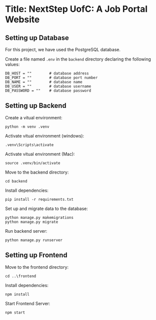 # Title: NextStep UofC: A Job Portal Website

## Setting up Database
For this project, we have used the PostgreSQL database.

Create a file named `.env` in the `backend` directory declaring the following values:

    DB_HOST = ""        # database address
    DB_PORT = ""        # database port number
    DB_NAME = ""        # database name
    DB_USER = ""        # database username
    DB_PASSWORD = ""    # database password        

## Setting up Backend

Create a vitual environment:

    python -m venv .venv

Activate vitual environment (windows):

    .venv\Scripts\activate

Activate vitual environment  (Mac):

    source .venv/bin/activate

Move to the backend directory:

    cd backend
    
Install dependencies:

    pip install -r requirements.txt

Set up and migrate data to the database:

    python manage.py makemigrations
    python manage.py migrate

Run backend server:

    python manage.py runserver


## Setting up Frontend

Move to the frontend directory:

    cd ..\frontend

Install dependencies:

    npm install

Start Frontend Server:

    npm start